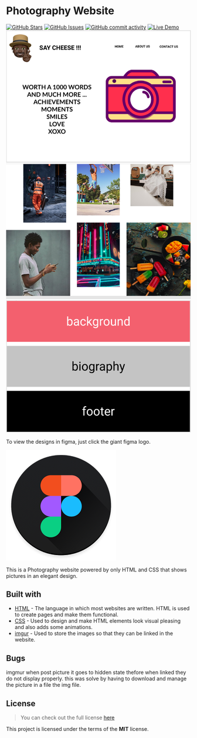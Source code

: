 # Photography Website

[![GitHub Stars](https://img.shields.io/github/stars/tevin-otieno/photography-website.svg)](https://github.com/tevin-otieno/photography-website/stargazers) [![GitHub Issues](https://img.shields.io/github/issues/tevin-otieno/photography-website.svg)](https://github.com/tevin-otieno/photography-website) [![GitHub commit activity](https://img.shields.io/github/commit-activity/w/tevin-otieno/photography-website.svg)](https://github.com/tevin-otieno/photography-website/commits/main) [![Live Demo](https://img.shields.io/website/PROTOCOL/URLREST.svg)](https://tevin-otieno.github.io/photography-website/)
![Design picture one](imgs/pic1.png)
![Design picture two](imgs/pic2.png)
![Design picture three](imgs/pic3.png)

To view the designs in figma, just click the giant figma logo.

[![Figma to Design](./imgs/figma.png)](https://www.figma.com/file/j4mbEywItnYRRDkJvGy9TQ/Say-Cheese-photography-website?node-id=0%3A1)

This is a Photography website powered by only HTML and CSS that shows pictures in an elegant design.

## Built with

- [HTML](https://html.com) - The language in which most websites are written. HTML is used to create pages and make them functional.
- [CSS](https://css-tricks.com) - Used to design and make HTML elements look visual pleasing and also adds some animations.
- [imgur](https://tevinotieno.imgur.com/all/?third_party=1) - Used to store the images so that they can be linked in the website.

## Bugs

imgmur when post picture it goes to hidden state thefore when linked they do not display properly.
this was solve by having to download and manage the picture in a file the img file.

## License

>You can check out the full license [here](https://github.com/IgorAntun/node-chat/blob/master/LICENSE)

This project is licensed under the terms of the **MIT** license.
